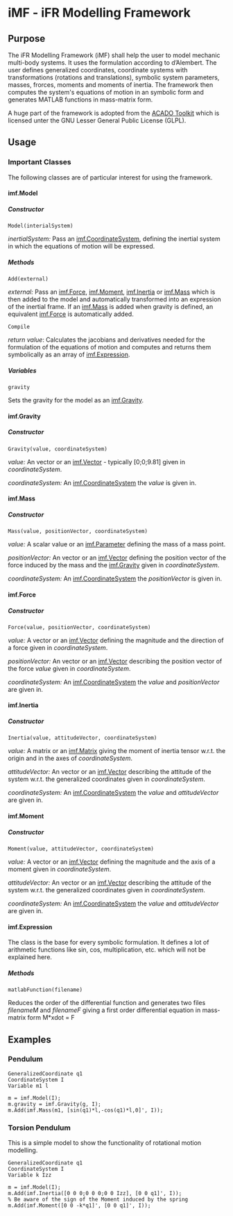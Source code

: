 # iMF - iFR Modelling Framework #

## Purpose ##

The iFR Modelling Framework (iMF) shall help the user to model mechanic multi-body systems. It uses the formulation according to d’Alembert. The user defines generalized coordinates, coordinate systems with transformations (rotations and translations), symbolic system parameters, masses, frorces, moments and moments of inertia. The framework then computes the system's equations of motion in an symbolic form and generates MATLAB functions in mass-matrix form.

A huge part of the framework is adopted from the [ACADO Toolkit](https://acado.github.io/ "ACADO Toolkit") which is licensed unter the GNU Lesser General Public License (GLPL).

## Usage ##
### Important Classes ###

The following classes are of particular interest for using the framework.

#### imf.Model ####

##### Constructor #####
    Model(interialSystem)

*inertialSystem:* Pass an [imf.CoordinateSystem](#imfcoordinateSystem), defining the inertial system in which the equations of motion will be expressed.

##### Methods #####
    Add(external)
*external:* Pass an [imf.Force](#imfforce), [imf.Moment](#imfmoment), [imf.Inertia](#imfinertia) or [imf.Mass](#imfmass) which is then added to the model and automatically transformed into an expression of the inertial frame. If an [imf.Mass](#imfmass) is added when gravity is defined, an equivalent [imf.Force](#imfforce) is automatically added.

	Compile
*return value*: Calculates the jacobians and derivatives needed for the formulation of the equations of motion and computes and returns them symbolically as an array of [imf.Expression](#imfexpression). 

##### Variables #####
	gravity
Sets the gravity for the model as an [imf.Gravity](#imfgravity).


#### imf.Gravity ####

##### Constructor #####
    Gravity(value, coordinateSystem)

*value:* An vector or an [imf.Vector](#imfvector) - typically [0;0;9.81] given in *coordinateSystem*.

*coordinateSystem:* An [imf.CoordinateSystem](#imfcoordinateSystem) the *value* is given in.

#### imf.Mass ####

##### Constructor #####
    Mass(value, positionVector, coordinateSystem)

*value:* A scalar value or an [imf.Parameter](#imfparameter) defining the mass of a mass point.

*positionVector:* An vector or an [imf.Vector](#imfvector) defining the position vector of the force induced by the mass and the [imf.Gravity](#imfgravity) given in *coordinateSystem*.

*coordinateSystem:* An [imf.CoordinateSystem](#imfcoordinateSystem) the *positionVector* is given in.

#### imf.Force ####

##### Constructor #####
    Force(value, positionVector, coordinateSystem)

*value:* A vector or an [imf.Vector](#imfvector) defining the magnitude and the direction of a force given in *coordinateSystem*.

*positionVector:* An vector or an [imf.Vector](#imfvector) describing the position vector of the force *value* given in *coordinateSystem*.

*coordinateSystem:* An [imf.CoordinateSystem](#imfcoordinateSystem) the *value* and *positionVector* are given in.

#### imf.Inertia ####

##### Constructor #####
    Inertia(value, attitudeVector, coordinateSystem)

*value:* A matrix or an [imf.Matrix](#imfmatrix) giving the moment of inertia tensor w.r.t. the origin and in the axes of *coordinateSystem*.

*attitudeVector:* An vector or an [imf.Vector](#imfvector) describing the attitude of the system w.r.t. the generalized coordinates given in *coordinateSystem*.

*coordinateSystem:* An [imf.CoordinateSystem](#imfcoordinateSystem) the *value* and *attitudeVector* are given in.

#### imf.Moment ####

##### Constructor #####
    Moment(value, attitudeVector, coordinateSystem)

*value:* A vector or an [imf.Vector](#imfvector) defining the magnitude and the axis of a moment given in *coordinateSystem*.

*attitudeVector:* An vector or an [imf.Vector](#imfvector) describing the attitude of the system w.r.t. the generalized coordinates given in *coordinateSystem*.

*coordinateSystem:* An [imf.CoordinateSystem](#imfcoordinateSystem) the *value* and *attitudeVector* are given in.

#### imf.Expression ####

The class is the base for every symbolic formulation. It defines a lot of arithmetic functions like sin, cos, multiplication, etc. which will not be explained here.
 
##### Methods #####
    matlabFunction(filename)
Reduces the order of the differential function and generates two files *filenameM* and *filenameF* giving a first order differential equation in mass-matrix form M*xdot = F

## Examples ##
### Pendulum ###

    GeneralizedCoordinate q1
    CoordinateSystem I
    Variable m1 l

    m = imf.Model(I);
    m.gravity = imf.Gravity(g, I);
    m.Add(imf.Mass(m1, [sin(q1)*l,-cos(q1)*l,0]', I));

### Torsion Pendulum ###
This is a simple model to show the functionality of rotational motion modelling.

    GeneralizedCoordinate q1
    CoordinateSystem I
    Variable k Izz

    m = imf.Model(I);
    m.Add(imf.Inertia([0 0 0;0 0 0;0 0 Izz], [0 0 q1]', I));
    % Be aware of the sign of the Moment induced by the spring
    m.Add(imf.Moment([0 0 -k*q1]', [0 0 q1]', I)); 